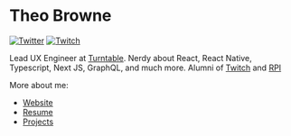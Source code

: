 # Theo Browne

<a href="https://twitter.com/t3dotgg"><img src="https://img.shields.io/twitter/follow/t3dotgg?label=Twitter&style=social" alt="Twitter"></a>
<a href="https://twitch.tv/Theo"><img src="https://img.shields.io/twitch/status/Theo?label=Twitch" alt="Twitch"></a>

Lead UX Engineer at [Turntable](https://tt.fm). Nerdy about React, React Native, Typescript, Next JS, GraphQL, and much more. Alumni of [Twitch](https://twitch.tv) and [RPI](https://rpi.edu)

More about me:

- [Website](https://t3.gg)
- [Resume](https://github.com/TheoBr/TheoBr/blob/master/about/resume.md)
- [Projects](https://github.com/TheoBr/TheoBr/blob/master/about/projects.md)
